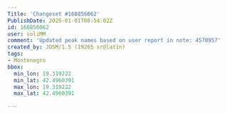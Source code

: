 ```yaml
---
Title: 'Changeset #160856062'
PublishDate: 2025-01-01T08:54:02Z
id: 160856062
user: soliMM
comment: 'Updated peak names based on user report in note: 4570957'
created_by: JOSM/1.5 (19265 sr@latin)
tags:
- Montenegro
bbox:
  min_lon: 19.319222
  min_lat: 42.4960391
  max_lon: 19.319222
  max_lat: 42.4960391

---
```


